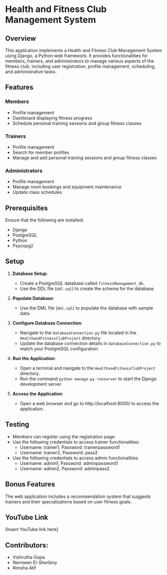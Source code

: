 # Health and Fitness Club Management System

## Overview
This application implements a Health and Fitness Club Management System using Django, a Python web framework. It provides functionalities for members, trainers, and administrators to manage various aspects of the fitness club, including user registration, profile management, scheduling, and administrative tasks.

## Features

### Members
- Profile management
- Dashboard displaying fitness progress
- Schedule personal training sessions and group fitness classes

### Trainers
- Profile management
- Search for member profiles
- Manage and add personal training sessions and group fitness classes

### Administrators
- Profile management
- Manage room bookings and equipment maintenance
- Update class schedules

## Prerequisites
Ensure that the following are installed:
- Django
- PostgreSQL
- Python
- Psycopg2

## Setup
1. **Database Setup**:
   - Create a PostgreSQL database called `fitnessManagement_db`.
   - Use the DDL file (`ddl.sql`) to create the schema for the database.

2. **Populate Database**:
   - Use the DML file (`dml.sql`) to populate the database with sample data.

3. **Configure Database Connection**:
   - Navigate to the `databaseConnection.py` file located in the `HealthandFitnessClubProject` directory.
   - Update the database connection details in `databaseConnection.py` to match your PostgreSQL configuration.
4. **Run the Application**:
   - Open a terminal and navigate to the `HealthandFitnessClubProject` directory.
   - Run the command `python manage.py runserver` to start the Django development server.
5. **Access the Application**:
   - Open a web browser and go to http://localhost:8000/ to access the application.

## Testing
- Members can register using the registration page.
- Use the following credentials to access trainer functionalities:
    - Username: trainer1, Password: trainerpassword1
    - Username: trainer2, Password: pass2
- Use the following credentials to access admin functionalities:
    - Username: admin1, Password: adminpassword1
    - Username: admin2, Password: adminpass2

## Bonus Features
The web application includes a recommendation system that suggests trainers and their specializations based on user fitness goals.

## YouTube Link
[Insert YouTube link here]

## Contributors:
- Vishrutha Gopa
- Nermeen El-Sherbiny
- Rimsha Atif
